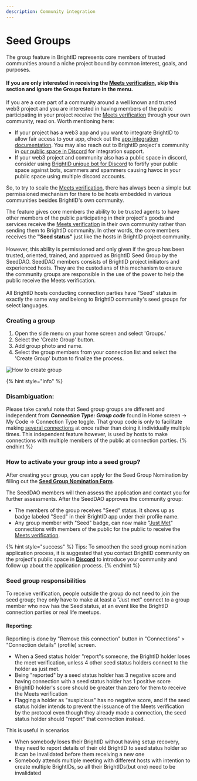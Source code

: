 ```yaml
---
description: Community integration
---
```


# Seed Groups

The group feature in BrightID represents core members of trusted communities around a niche project bound by common interest, goals, and purposes.

#### If you are only interested in receiving the [Meets verification](./), skip this section and ignore the Groups feature in the menu.

If you are a core part of a community around a well known and trusted web3 project and you are interested in having members of the public participating in your project receive the [Meets verification](./) through your own community, read on. Worth mentioning here:

* If your project has a web3 app and you want to integrate BrightID to allow fair access to your app, check out the [app integration documentation](https://brightid.stoplight.io/). You may also reach out to BrightID project's community in [our public space in Discord](https://discord.com/servers/brightid-596752664906432522) for integration support.
* If your web3 project and community also has a public space in discord, consider using [BrightID unique bot for Discord](https://bot.brightid.org) to fortify your public space against bots, scammers and spammers causing havoc in your public space using multiple discord accounts.

So, to try to scale the [Meets verification](./), there has always been a simple but permissioned mechanism for there to be hosts embedded in various communities besides BrightID's own community.

The feature gives core members the ability to be trusted agents to have other members of the public participating in their project's goods and services receive the [Meets verification](./) in their own community rather than sending them to BrightID community. In other words, the core members receives the **"Seed status"** just like the hosts in BrightID project community.\
\
However, this ability is permissioned and only given if the group has been trusted, oriented, trained, and approved as BrightID Seed Group by the SeedDAO. SeedDAO members consists of BrightID project initiators and experienced hosts. They are the custodians of this mechanism to ensure the community groups are responsible in the use of the power to help the public receive the Meets verification.\
\
All BrightID hosts conducting connection parties have "Seed" status in exactly the same way and belong to BrightID community's seed groups for select languages.

### Creating a group

1. Open the side menu on your home screen and select 'Groups.'
2. Select the 'Create Group' button.
3. Add group photo and name.
4. Select the group members from your connection list and select the 'Create Group' button to finalize the process.

![How to create group](<../../.gitbook/assets/Creating Group\_P1.png>)

{% hint style="info" %}
### Disambiguation:

Please take careful note that Seed group groups are different and independent from _**Connection Type: Group code**_ found in Home screen -> My Code -> Connection Type toggle. That group code is only to facilitate making [several connections](../making-connections/connection-process.md#making-group-connections) at once rather than doing it individually multiple times. This independent feature however, is used by hosts to make connections with multiple members of the public at connection parties.
{% endhint %}

### How to activate your group into a seed group?

After creating your group, you can apply for the Seed Group Nomination by filling out the [**Seed Group Nomination Form**](https://docs.google.com/forms/d/e/1FAIpQLSd5ma8NIyNmOFfgYGOYXC0rQITWSQgLepe1xzIy5dDy5sNXRA/viewform).

The SeedDAO members will then assess the application and contact you for further assessments. After the SeedDAO approves the community group:

* The members of the group receives "Seed" status. It shows up as badge labeled "Seed" in their BrightID app under their profile name.
* Any group member with "Seed" badge, can now make "[Just Met](../making-connections/connection-levels.md#just-met)" connections with members of the public for the public to receive the [Meets verification](./).

{% hint style="success" %}
Tips: To smoothen the seed group nomination application process, it is suggested that you contact BrightID community on the project's public space in [**Discord**](https://discord.com/servers/brightid-596752664906432522) to introduce your community and follow up about the application process.
{% endhint %}

### Seed group responsibilities

To receive verification, people outside the group do not need to join the seed group; they only have to make at least a "Just met" connect to a group member who now has the Seed status, at an event like the BrightID connection parties or real life meetups.

#### Reporting:

Reporting is done by "Remove this connection" button in "Connections" > "Connection details" (profile) screen.

* When a Seed status holder "report"s someone, the BrightID holder loses the meet verification, unless 4 other seed status holders connect to the holder as just met.
* Being "reported" by a seed status holder has 3 negative score and having connection with a seed status holder has 1 positive score
* BrightID holder's score should be greater than zero for them to receive the Meets verification
* Flagging a holder as "suspicious" has no negative score, and if the seed status holder intends to prevent the issuance of the Meets verification by the protocol even though they already made a connection, the seed status holder should "report" that connection instead.

This is useful in scenarios

* When somebody loses their BrightID without having setup recovery, they need to report details of their old BrightID to seed status holder so it can be invalidated before them receiving a new one
* Somebody attends multiple meeting with different hosts with intention to create multiple BrightIDs, so all their BrightIDs(but one) need to be invalidated
